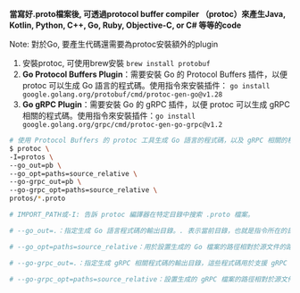 **當寫好.proto檔案後, 可透過protocol buffer compiler （protoc）來產生Java, Kotlin, Python, C++, Go, Ruby, Objective-C, or C# 等等的code**

Note: 對於Go, 要產生代碼還需要為protoc安裝額外的plugin

1. 安裝protoc, 可使用brew安裝 `brew install protobuf`
2. **Go Protocol Buffers Plugin**：需要安裝 Go 的 Protocol Buffers 插件，以便 protoc 可以生成 Go 語言的程式碼。使用指令來安裝插件：
`go install google.golang.org/protobuf/cmd/protoc-gen-go@v1.28`
3. **Go gRPC Plugin**：需要安裝 Go 的 gRPC 插件，以便 protoc 可以生成 gRPC 相關的程式碼。使用指令來安裝插件：`go install google.golang.org/grpc/cmd/protoc-gen-go-grpc@v1.2`


```bash
# 使用 Protocol Buffers 的 protoc 工具生成 Go 語言的程式碼，以及 gRPC 相關的程式碼。
$ protoc \
-I=protos \
--go_out=pb \
--go_opt=paths=source_relative \
--go-grpc_out=pb \
--go-grpc_opt=paths=source_relative \
protos/*.proto

# IMPORT_PATH或-I: 告訴 protoc 編譯器在特定目錄中搜索 .proto 檔案。

# --go_out=.：指定生成 Go 語言程式碼的輸出目錄。. 表示當前目錄，也就是指令所在的目錄。生成的 Go 檔案將被放置在當前目錄中。

# --go_opt=paths=source_relative：用於設置生成的 Go 檔案的路徑相對於源文件的路徑。這樣生成的 Go 檔案將保持與源文件相同的目錄結構。

# --go-grpc_out=.：指定生成 gRPC 相關程式碼的輸出目錄，這些程式碼用於支援 gRPC 功能。. 表示當前目錄，生成的 gRPC 檔案將被放置在當前目錄中。

# --go-grpc_opt=paths=source_relative：設置生成的 gRPC 檔案的路徑相對於源文件的路徑，保持與源文件相同的目錄結構。
```